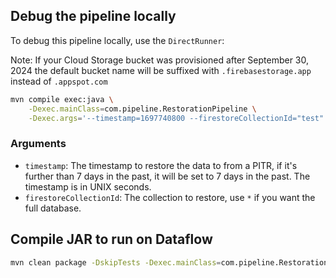 ## Debug the pipeline locally

To debug this pipeline locally, use the `DirectRunner`:

Note: If your Cloud Storage bucket was provisioned after September 30, 2024
the default bucket name will be suffixed with `.firebasestorage.app` instead of `.appspot.com`

```bash
mvn compile exec:java \
    -Dexec.mainClass=com.pipeline.RestorationPipeline \
    -Dexec.args='--timestamp=1697740800 --firestoreCollectionId="test" --firestoreDb="test" --tempLocation="gs://PROJECT_ID.appspot.com" --project="PROJECT_ID"'
```

### Arguments

- `timestamp`: The timestamp to restore the data to from a PITR, if it's further than 7 days in the past, it will be set to 7 days in the past. The timestamp is in UNIX seconds.
- `firestoreCollectionId`: The collection to restore, use `*` if you want the full database.

## Compile JAR to run on Dataflow

```bash
mvn clean package -DskipTests -Dexec.mainClass=com.pipeline.RestorationPipeline
```